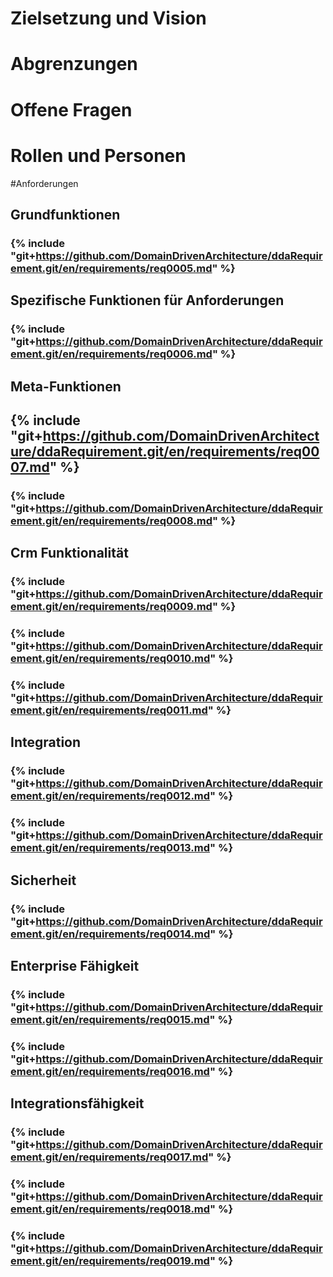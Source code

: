 
# Zielsetzung und Vision


# Abgrenzungen


# Offene Fragen


# Rollen und Personen


#Anforderungen


## Grundfunktionen

### {% include "git+https://github.com/DomainDrivenArchitecture/ddaRequirement.git/en/requirements/req0005.md" %} 


## Spezifische Funktionen für Anforderungen

### {% include "git+https://github.com/DomainDrivenArchitecture/ddaRequirement.git/en/requirements/req0006.md" %} 


## Meta-Funktionen

## {% include "git+https://github.com/DomainDrivenArchitecture/ddaRequirement.git/en/requirements/req0007.md" %} 


### {% include "git+https://github.com/DomainDrivenArchitecture/ddaRequirement.git/en/requirements/req0008.md" %} 


## Crm Funktionalität

### {% include "git+https://github.com/DomainDrivenArchitecture/ddaRequirement.git/en/requirements/req0009.md" %} 

### {% include "git+https://github.com/DomainDrivenArchitecture/ddaRequirement.git/en/requirements/req0010.md" %} 

### {% include "git+https://github.com/DomainDrivenArchitecture/ddaRequirement.git/en/requirements/req0011.md" %} 

## Integration

### {% include "git+https://github.com/DomainDrivenArchitecture/ddaRequirement.git/en/requirements/req0012.md" %} 

### {% include "git+https://github.com/DomainDrivenArchitecture/ddaRequirement.git/en/requirements/req0013.md" %} 



## Sicherheit

### {% include "git+https://github.com/DomainDrivenArchitecture/ddaRequirement.git/en/requirements/req0014.md" %}

## Enterprise Fähigkeit

### {% include "git+https://github.com/DomainDrivenArchitecture/ddaRequirement.git/en/requirements/req0015.md" %} 

### {% include "git+https://github.com/DomainDrivenArchitecture/ddaRequirement.git/en/requirements/req0016.md" %} 


## Integrationsfähigkeit

### {% include "git+https://github.com/DomainDrivenArchitecture/ddaRequirement.git/en/requirements/req0017.md" %} 

### {% include "git+https://github.com/DomainDrivenArchitecture/ddaRequirement.git/en/requirements/req0018.md" %} 

### {% include "git+https://github.com/DomainDrivenArchitecture/ddaRequirement.git/en/requirements/req0019.md" %} 

